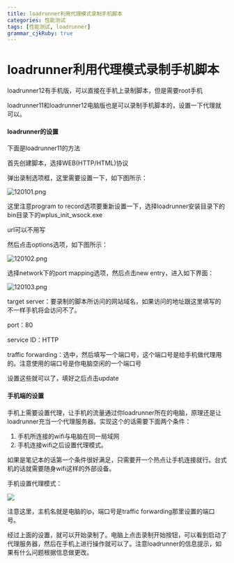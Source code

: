 ```yaml
---
title: loadrunner利用代理模式录制手机脚本
categories: 性能测试
tags: [性能测试, loadrunner]
grammar_cjkRuby: true
---
```


# loadrunner利用代理模式录制手机脚本

loadrunner12有手机版，可以直接在手机上录制脚本，但是需要root手机

loadrunner11和loadrunner12电脑版也是可以录制手机脚本的，设置一下代理就可以。

<!--more-->

#### loadrunner的设置

下面是loadrunner11的方法

首先创建脚本，选择WEB(HTTP/HTML)协议

弹出录制选项框，这里需要设置一下，如下图所示：

![120101.png](http://upload-images.jianshu.io/upload_images/2936641-52ec26644766db5f.png?imageMogr2/auto-orient/strip%7CimageView2/2/w/1240)

这里注意program to record选项要重新设置一下，选择loadrunner安装目录下的bin目录下的wplus_init_wsock.exe

url可以不用写

然后点击options选项，如下图所示：

![120102.png](http://upload-images.jianshu.io/upload_images/2936641-0f2c82bb7d26de84.png?imageMogr2/auto-orient/strip%7CimageView2/2/w/1240)

选择network下的port mapping选项，然后点击new entry，进入如下界面：

![120103.png](http://upload-images.jianshu.io/upload_images/2936641-dc0f03297e1a26d7.png?imageMogr2/auto-orient/strip%7CimageView2/2/w/1240)

target server：要录制的脚本所访问的网站域名，如果访问的地址跟这里填写的不一样手机将会访问不了。

port：80

service ID：HTTP

traffic forwarding：选中，然后填写一个端口号，这个端口号是给手机做代理用的。注意使用的端口号是你电脑空闲的一个端口号

设置这些就可以了，填好之后点击update

#### 手机端的设置

手机上需要设置代理，让手机的流量通过你loadrunner所在的电脑，原理还是让loadrunner充当一个代理服务器。实现这个的话需要下面两个条件：

1. 手机所连接的wifi与电脑在同一局域网
2. 手机连接wifi之后设置代理模式。

如果是笔记本的话第一个条件很好满足，只需要开一个热点让手机连接就行。台式机的话就需要随身wifi这样的外部设备。

手机设置代理模式：

![](http://img.blog.csdn.net/20150817100515342?watermark/2/text/aHR0cDovL2Jsb2cuY3Nkbi5uZXQv/font/5a6L5L2T/fontsize/400/fill/I0JBQkFCMA==/dissolve/70/gravity/Center)



注意这里，主机名就是电脑的ip，端口号是traffic forwarding那里设置的端口号。



经过上面的设置，就可以开始录制了。电脑上点击录制开始按钮，可以看到启动了代理服务器，然后在手机上进行操作就可以了。注意loadrunner的信息提示，如果有什么问题根据信息做更改。



